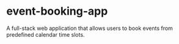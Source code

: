 # event-booking-app
A full-stack web application that allows users to book events from predefined calendar time slots.
